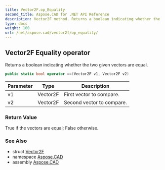 ```yaml
---
title: Vector2F.op_Equality
second_title: Aspose.CAD for .NET API Reference
description: Vector2F method. Returns a boolean indicating whether the two given vectors are equal
type: docs
weight: 100
url: /net/aspose.cad/vector2f/op_equality/
---
```

## Vector2F Equality operator

Returns a boolean indicating whether the two given vectors are equal.

```csharp
public static bool operator ==(Vector2F v1, Vector2F v2)
```

| Parameter | Type | Description |
| --- | --- | --- |
| v1 | Vector2F | First vector to compare. |
| v2 | Vector2F | Second vector to compare. |

### Return Value

True if the vectors are equal; False otherwise.

### See Also

* struct [Vector2F](../)
* namespace [Aspose.CAD](../../vector2f/)
* assembly [Aspose.CAD](../../../)


